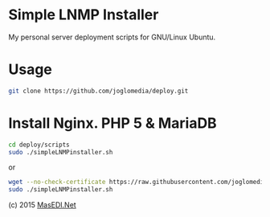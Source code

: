 Simple LNMP Installer
=====

My personal server deployment scripts for GNU/Linux Ubuntu.

Usage
=====
```bash
git clone https://github.com/joglomedia/deploy.git
```

# Install Nginx. PHP 5 &amp; MariaDB
```bash
cd deploy/scripts
sudo ./simpleLNMPinstaller.sh
```

or

```bash
wget --no-check-certificate https://raw.githubusercontent.com/joglomedia/deploy/master/scripts/simpleLNMPinstaller.sh
sudo ./simpleLNMPinstaller.sh
```

(c) 2015
<a href="http://masedi.net/">MasEDI.Net</a>
